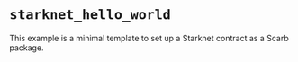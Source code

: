 # `starknet_hello_world`

This example is a minimal template to set up a Starknet contract as a Scarb package.

